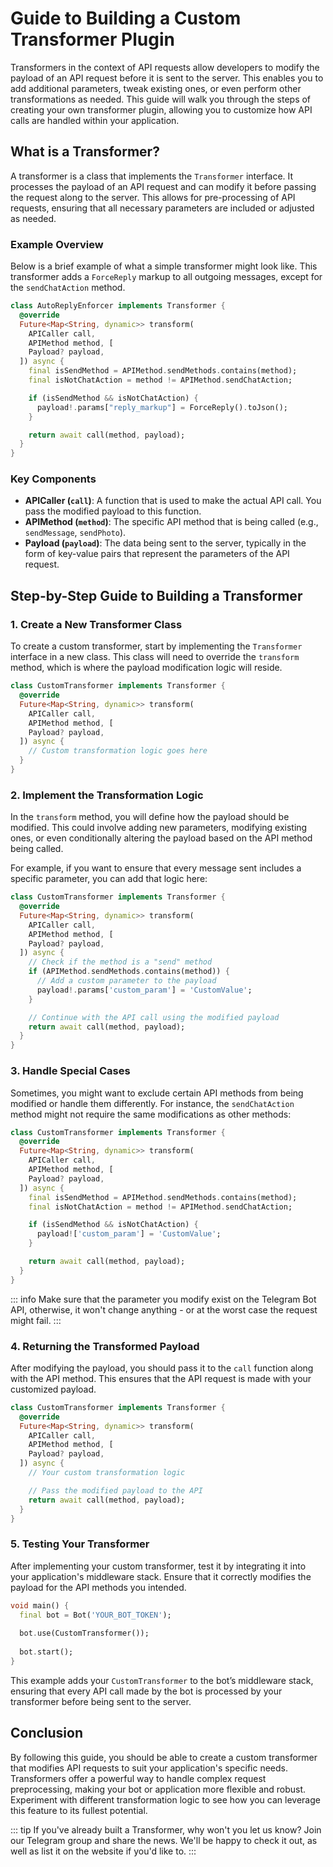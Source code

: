 # Guide to Building a Custom Transformer Plugin

Transformers in the context of API requests allow developers to modify the payload of an API request before it is sent to the server. This enables you to add additional parameters, tweak existing ones, or even perform other transformations as needed. This guide will walk you through the steps of creating your own transformer plugin, allowing you to customize how API calls are handled within your application.

## What is a Transformer?

A transformer is a class that implements the `Transformer` interface. It processes the payload of an API request and can modify it before passing the request along to the server. This allows for pre-processing of API requests, ensuring that all necessary parameters are included or adjusted as needed.

### Example Overview

Below is a brief example of what a simple transformer might look like. This transformer adds a `ForceReply` markup to all outgoing messages, except for the `sendChatAction` method.

```dart
class AutoReplyEnforcer implements Transformer {
  @override
  Future<Map<String, dynamic>> transform(
    APICaller call,
    APIMethod method, [
    Payload? payload,
  ]) async {
    final isSendMethod = APIMethod.sendMethods.contains(method);
    final isNotChatAction = method != APIMethod.sendChatAction;

    if (isSendMethod && isNotChatAction) {
      payload!.params["reply_markup"] = ForceReply().toJson();
    }

    return await call(method, payload);
  }
}
```

### Key Components

- **APICaller (`call`)**: A function that is used to make the actual API call. You pass the modified payload to this function.
- **APIMethod (`method`)**: The specific API method that is being called (e.g., `sendMessage`, `sendPhoto`).
- **Payload (`payload`)**: The data being sent to the server, typically in the form of key-value pairs that represent the parameters of the API request.

## Step-by-Step Guide to Building a Transformer

### 1. Create a New Transformer Class

To create a custom transformer, start by implementing the `Transformer` interface in a new class. This class will need to override the `transform` method, which is where the payload modification logic will reside.

```dart
class CustomTransformer implements Transformer {
  @override
  Future<Map<String, dynamic>> transform(
    APICaller call,
    APIMethod method, [
    Payload? payload,
  ]) async {
    // Custom transformation logic goes here
  }
}
```

### 2. Implement the Transformation Logic

In the `transform` method, you will define how the payload should be modified. This could involve adding new parameters, modifying existing ones, or even conditionally altering the payload based on the API method being called.

For example, if you want to ensure that every message sent includes a specific parameter, you can add that logic here:

```dart
class CustomTransformer implements Transformer {
  @override
  Future<Map<String, dynamic>> transform(
    APICaller call,
    APIMethod method, [
    Payload? payload,
  ]) async {
    // Check if the method is a "send" method
    if (APIMethod.sendMethods.contains(method)) {
      // Add a custom parameter to the payload
      payload!.params['custom_param'] = 'CustomValue';
    }

    // Continue with the API call using the modified payload
    return await call(method, payload);
  }
}
```

### 3. Handle Special Cases

Sometimes, you might want to exclude certain API methods from being modified or handle them differently. For instance, the `sendChatAction` method might not require the same modifications as other methods:

```dart
class CustomTransformer implements Transformer {
  @override
  Future<Map<String, dynamic>> transform(
    APICaller call,
    APIMethod method, [
    Payload? payload,
  ]) async {
    final isSendMethod = APIMethod.sendMethods.contains(method);
    final isNotChatAction = method != APIMethod.sendChatAction;

    if (isSendMethod && isNotChatAction) {
      payload!['custom_param'] = 'CustomValue';
    }

    return await call(method, payload);
  }
}
```

::: info
Make sure that the parameter you modify exist on the Telegram Bot API, otherwise, it won't change anything - or at the worst case the request might fail.
:::


### 4. Returning the Transformed Payload

After modifying the payload, you should pass it to the `call` function along with the API method. This ensures that the API request is made with your customized payload.

```dart
class CustomTransformer implements Transformer {
  @override
  Future<Map<String, dynamic>> transform(
    APICaller call,
    APIMethod method, [
    Payload? payload,
  ]) async {
    // Your custom transformation logic

    // Pass the modified payload to the API
    return await call(method, payload); 
  }
}
```

### 5. Testing Your Transformer

After implementing your custom transformer, test it by integrating it into your application's middleware stack. Ensure that it correctly modifies the payload for the API methods you intended.

```dart
void main() {
  final bot = Bot('YOUR_BOT_TOKEN');
  
  bot.use(CustomTransformer());
  
  bot.start();
}
```

This example adds your `CustomTransformer` to the bot’s middleware stack, ensuring that every API call made by the bot is processed by your transformer before being sent to the server.

## Conclusion

By following this guide, you should be able to create a custom transformer that modifies API requests to suit your application's specific needs. Transformers offer a powerful way to handle complex request preprocessing, making your bot or application more flexible and robust. Experiment with different transformation logic to see how you can leverage this feature to its fullest potential.

::: tip
If you've already built a Transformer, why won't you let us know? Join our Telegram group and share the news. We'll be happy to check it out, as well as list it on the website if you'd like to.
:::